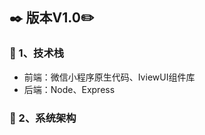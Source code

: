 ## :black_nib: 版本V1.0:pencil2:
### :whale: 1、技术栈
- 前端：微信小程序原生代码、IviewUI组件库
- 后端：Node、Express

### :thinking: 2、系统架构



